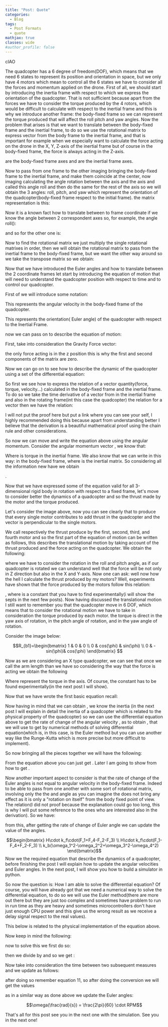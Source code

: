 ```yaml
---
title: "Post: Quote"
categories:
  - Blog
tags:
  - Post Formats
  - quote
mathjax: true
classes: wide
#author_profile: false
---
```

cIAO​



The quadcopter has a 6 degree of freedom(DOF), which means that we need 6 states to represent its position and orientation in space, but we only have 4 motors which mean to control all the 6 states we have to consider all the forces and momentum applied on the drone. First of all, we should start by introducing the inertia frame with respect to which we express the orientation of the quadcopter. That is not sufficient because apart from the forces we have to consider the torque produced by the 4 rotors, which would be difficult to calculate with respect to the inertial frame and this is why we introduce another frame: the body-fixed frame so we can represent the torque produced that will affect the roll pitch and yaw angles. Now the problem that arises is that we want to translate between the body-fixed frame and the inertial frame, to do so we use the rotational matrix to express vector from the body frame to the inertial frame, and that is important for example when we especially want to calculate the force acting on the drone in the X, Y, Z-axis of the inertial frame but of course in the body-fixed frame, the force is always acting in the Z-axis.

  are the body-fixed frame axes and  are the inertial frame axes.

Now to pass from one frame to the other imaging bringing the body-fixed frame to the inertial frame, and make them coincide at the center, now imaging calculating the angle rotation between the  axis and the axis and called this angle roll and then do the same for the rest of the axis so we will obtain the 3 angles: roll, pitch, and yaw which represent the orientation of the quadcopter(body-fixed frame respect to the initial frame). the matrix representation is this:

Now it is a known fact how to translate between to frame coordinate if we know the angle between 2 correspondent axes so, for example, the angle roll():

and so for the other one is:

Now to find the rotational matrix we just multiply the single rotational matrixes in order, then we will obtain the rotational matrix  to pass from the inertial frame to the body-fixed frame, but we want the other way around so we take the transpose matrix  so we obtain:

Now that we have introduced the Euler angles and how to translate between the 2 coordinate frames let start by introducing the equation of motion that will need to understand the quadcopter position with respect to time and to control our quadcopter.

First of we will introduce some notation:

This represents the angular velocity in the body-fixed frame of the quadcopter.

This represents the orientation( Euler angle) of the quadcopter with respect to the Inertial Frame.

now we can pass on to describe the equation of motion:

First, take into consideration the Gravity Force vector:

the only force acting is in the z position this is why the first and second components of the matrix are zero.

Now we can go on to see how to describe the dynamic of the quadcopter using a set of the differential equation:

So first we see how to express the relation of a vector quantity(force, torque, velocity...) calculated in the body-fixed frame and the inertial frame. To do so we take the time derivative of a vector from in the inertial frame and also in the rotating frame(int this case the quadcopter) the relation for a vector  then we have the relation:

I will not put the proof here but put a link where you can see your self, I highly recommended doing this because apart from understanding better I believe that the derivation is a beautiful mathematical proof using the chain rule and other considerations.

So now we can move and write the equation above using the angular momentum. Consider the angular momentum vector , we know that:

Where  is torque in the inertial frame. We also know that we can write in this way: in the body-fixed frame, where  is the inertial matrix. So considering all the information new have we obtain

.

Now that we have expressed some of the equation valid for all 3-dimensional rigid body in rotation with respect to a fixed frame, let's move to consider better the dynamics of a quadcopter and so the thrust made by the motor and the torque produced.

Let's consider the image above, now you can see clearly that to produce that every single motor contributes to add thrust in the quadcopter and the vector is perpendicular to the single motors.

We call respectively the thrust produce by the first, second, third, and fourth motor and so the first part of the equation of motion can be written as follows, this describes the translational motion by taking account of the thrust produced and the force acting on the quadcopter. We obtain the following:

  where we have to consider the rotation in the roll and pitch angle, as if our quadcopter is rotated we can understand well that the force will be not only in Z direction but also in the X and Y-axis. Now one can ask: well now how the hell I calculate the thrust produced by my motors? Well, experiments have shown that the force produced by the motors follow this relation:

, where is a constant that you have to find experimentally(i will show the septs in the next few posts). Now having discussed the translational motion I still want to remember you that the quadcopter move in 6 DOF, which means that to consider the rotational motion we have to take in consideration the torque produced by each motor. the torque is direct in the yaw axis of rotation, in the pitch angle of rotation, and in the yaw angle of rotation.

Consider the image below:

 $$R_{b1}=\begin{bmatrix} 1 & 0 & 0 \\ 0 & cos(\phi) & sin(\phi) \\ 0 & -sin(\phi)& cos(\phi) \end{bmatrix} $$

Now as we are considering an X type quadcopter, we can see that once we call the arm length than we have    so considering the way that the force is acting we obtain the following

Where represent the torque in the axis. Of course, the constant  has to be found experimentally(in the next post I will show).

Now that we have wrote the first basic equation recall:

Now having in mind that we can obtain , we know the inertia (in the next post I will explain in detail the inertia of a quadcopter which is related to the physical property of the quadcopter) so we can use the differential equation above to get the rate of change of the angular velocity , as to obtain , that we will use to get by numerical methods of solving differential equation(which is, in this case, is the Euler method but you can use another way like the Runge-Kutta which is more precise but more difficult to implement).

So now bringing all the pieces together we will have the following:

From the equation above you can just get   . Later I am going to show from how to get  .

Now another important aspect to consider is that the rate of change of the Euler angles is not equal to angular velocity in the body-fixed frame. Indeed to be able to pass from one another with some sort of rotational matrix, involving only the the  and  angle as you can imagine the does not bring any effect as it is only a "rotation on itself" from the body fixed point of view. The relation(I did not proof because the explanation could go too long, this is why I will put some reference to the ones who are interested also in the derivation). So we have:

from this, after getting the rate of change of Euler angle we can update the value of the angles.

$$\begin{bmatrix} H\cdot k_f\cdot(F_1+F_4-F_2-F_3) \\ H\cdot k_f\cdot(F_1-F_4+F_2-F_3) \\ k_b(\omega_1^2-\omega_2^2+\omega_3^2-\omega_4^2) \end{bmatrix}$$
Now we the required equation that describe the dynamics of a quadcopter, before finishing the post I will explain how to update the angular velocities and Euler angles. In the next post, I will show you how to build a simulator in python.

So now the question is: How I am able to solve the differential equation? Of course, you will have already got that we need a numerical way to solve the differential equation, to do so we will use the Euler method(there are more out there but they are just too complex and sometimes have problem to run in run time as they are heavy and sometimes microcontrollers don't have just enough CPU power and this give us the wrong result as we receive a delay signal respect to the real values).

This below is related to the physical implementation of the equation above.

Now keep in mind the following:

now to solve this we first do so:

then we divide by and so we get :

Now take into consideration the time between two subsequent measures and we update as follows:

after doing so remember equation 11, so after doing the conversion we will get the values

as in a similar way as done above we update the Euler angles:

$$\omega(\frac{rad}{s}) = \frac{2\pi}{60} \cdot RPM$$

That's all for this post see you in the next one with the simulation.  See you in the next one!
​
